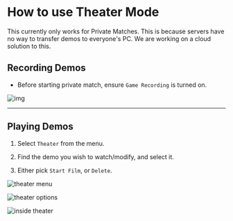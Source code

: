 # How to use Theater Mode

<Alert variant="warning">

This currently only works for Private Matches. This is because servers have no way to transfer demos to everyone's PC. We are working on a cloud solution to this.

</Alert>

## Recording Demos

* Before starting private match, ensure `Game Recording` is turned on.

![img](/images/docs/client/t6/theater-mode/wGZXoKo.png)

---

## Playing Demos

1. Select `Theater` from the menu.

2. Find the demo you wish to watch/modify, and select it.

3. Either pick `Start Film`, or `Delete`.

![theater menu](/images/docs/client/t6/theater-mode/ibHQS4R.png)

![theater options](/images/docs/client/t6/theater-mode/options.png)

![inside theater](/images/docs/client/t6/theater-mode/JyKefNT.jpg)